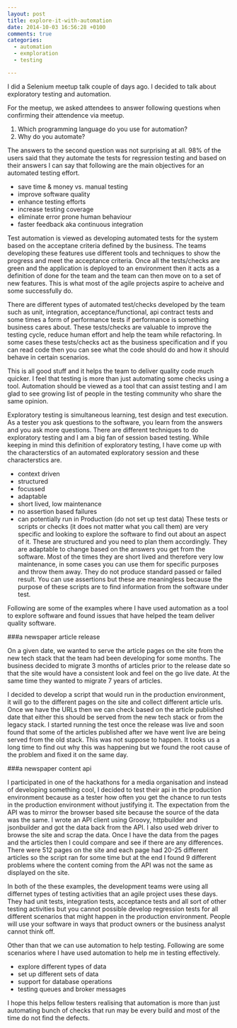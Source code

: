 ```yaml
---
layout: post
title: explore-it-with-automation
date: 2014-10-03 16:56:28 +0100
comments: true
categories: 
  - automation
  - exmploration
  - testing

---
```

I did a Selenium meetup talk couple of days ago. I decided to talk about exploratory testing and automation.

For the meetup, we asked attendees to answer following questions when confirming their attendence via meetup.

1. Which programming language do you use for automation?
2. Why do you automate?

The answers to the second question was not surprising at all. 98% of the users said that they automate the tests for regression testing and based on their answers I can say that following are the main objectives for an automated testing effort.

* save time & money vs. manual testing
* improve software quality
* enhance testing efforts
* increase testing coverage
* eliminate error prone human behaviour
* faster feedback aka continuous integration

Test automation is viewed as developing automated tests for the system based on the acceptane criteria defined by the business. The teams developing these features use different tools and techniques to show the progress and meet the acceptance criteria. Once all the tests/checks are green and the application is deployed to an environment then it acts as a definition of done for the team and the team can then move on to a set of new features. This is what most of the agile projects aspire to acheive and some successfully do.

There are different types of automated test/checks developed by the team such as unit, integration, acceptance/functional, api contract tests and some times a form of performance tests if performance is something business cares about. These tests/checks are valuable to improve the testing cycle, reduce human effort and help the team while refactoring. In some cases these tests/checks act as the business specification and if you can read code then you can see what the code should do and how it should behave in certain scenarios.

This is all good stuff and it helps the team to deliver quality code much quicker. I feel that testing is more than just automating some checks using a tool. Automation should be viewed as a tool that can assist testing and I am glad to see growing list of people in the testing community who share the same opinion.

Exploratory testing is simultaneous learning, test design and test execution. As a tester you ask questions to the software, you learn from the answers and you ask more questions. There are different techniques to do exploratory testing and I am a big fan of session based testing. While keeping in mind this definition of exploratory testing, I have come up with the characterstics of an automated exploratory session and these characterstics are.

* context driven
* structured
* focussed
* adaptable
* short lived, low maintenance
* no assertion based failures
* can potentially run in Production (do not set up test data)
These tests or scripts or checks (it does not matter what you call them) are very specific and looking to explore the software to find out about an aspect of it. These are structured and you need to plan them accordingly. They are adaptable to change based on the answers you get from the software. Most of the times they are short lived and therefore very low maintenance, in some cases you can use them for specific purposes and throw them away. They do not produce standard passed or failed result. You can use assertions but these are meaningless because the purpose of these scripts are to find information from the software under test.

Following are some of the examples where I have used automation as a tool to explore software and found issues that have helped the team deliver quality software.

###a newspaper article release

On a given date, we wanted to serve the article pages on the site from the new tech stack that the team had been developing for some months. The business decided to migrate 3 months of articles prior to the release date so that the site would have a consistent look and feel on the go live date. At the same time they wanted to migrate 7 years of articles.

I decided to develop a script that would run in the production environment, it will go to the different pages on the site and collect different article urls. Once we have the URLs then we can check based on the article published date that either this should be served from the new tech stack or from the legacy stack. I started running the test once the release was live and soon found that some of the articles published after we have went live are being served from the old stack. This was not suppose to happen. It tooks us a long time to find out why this was happening but we found the root cause of the problem and fixed it on the same day.

###a newspaper content api

I participated in one of the hackathons for a media organisation and instead of developing something cool, I decided to test their api in the production environment because as a tester how often you get the chance to run tests in the production environment without justifying it. The expectation from the API was to mirror the browser based site because the source of the data was the same. I wrote an API client using Groovy, httpbuilder and jsonbuilder and got the data back from the API. I also used web driver to browse the site and scrap the data. Once I have the data from the pages and the articles then I could compare and see if there are any differences. There were 512 pages on the site and each page had 20-25 different articles so the script ran for some time but at the end I found 9 different problems where the content coming from the API was not the same as displayed on the site.

In both of the these examples, the development teams were using all differnet types of testing activities that an agile project uses these days. They had unit tests, integration tests, acceptance tests and all sort of other testing activities but you cannot possible develop regression tests for all different scenarios that might happen in the production environment. People will use your software in ways that product owners or the business analyst cannot think off.

Other than that we can use automation to help testing. Following are some scenarios where I have used automation to help me in testing effectively.

* explore different types of data
* set up different sets of data
* support for database operations
* testing queues and broker messages

I hope this helps fellow testers realising that automation is more than just automating bunch of checks that run may be every build and most of the time do not find the defects.